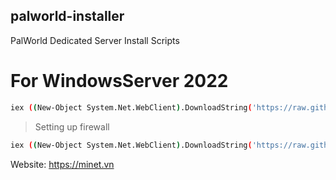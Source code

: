## palworld-installer
PalWorld Dedicated Server Install Scripts
# For WindowsServer 2022
```bash
iex ((New-Object System.Net.WebClient).DownloadString('https://raw.githubusercontent.com/Minet-Cloud/palworld-installer/main/Palinstall.ps1'))
```
> Setting up firewall
```bash
iex ((New-Object System.Net.WebClient).DownloadString('https://raw.githubusercontent.com/Minet-Cloud/palworld-installer/main/PalFirewall.ps1'))
```
Website: https://minet.vn
